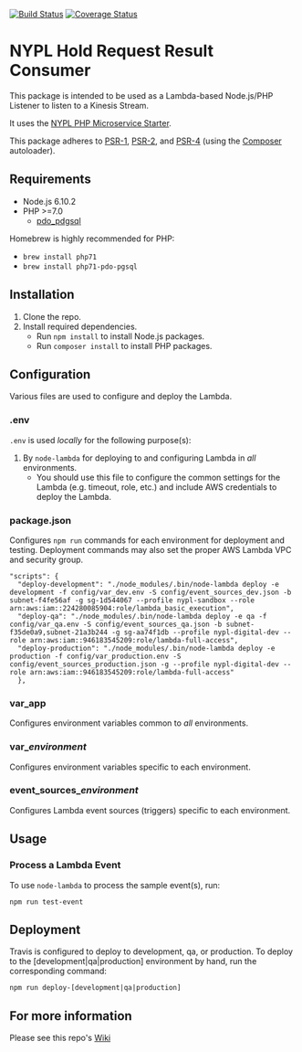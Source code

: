 [![Build Status](https://travis-ci.org/NYPL/hold-request-result-consumer.svg?branch=master)](https://travis-ci.org/NYPL/hold-request-result-consumer)
[![Coverage Status](https://coveralls.io/repos/github/NYPL/hold-request-result-consumer/badge.svg?branch=master)](https://coveralls.io/github/NYPL/hold-request-result-consumer?branch=master)

# NYPL Hold Request Result Consumer

This package is intended to be used as a Lambda-based Node.js/PHP Listener to listen to a Kinesis Stream.

It uses the
[NYPL PHP Microservice Starter](https://github.com/NYPL/php-microservice-starter).

This package adheres to [PSR-1](http://www.php-fig.org/psr/psr-1/),
[PSR-2](http://www.php-fig.org/psr/psr-2/), and [PSR-4](http://www.php-fig.org/psr/psr-4/)
(using the [Composer](https://getcomposer.org/) autoloader).

## Requirements

* Node.js 6.10.2
* PHP >=7.0
  * [pdo_pdgsql](http://php.net/manual/en/ref.pdo-pgsql.php)

Homebrew is highly recommended for PHP:
  * `brew install php71`
  * `brew install php71-pdo-pgsql`


## Installation

1. Clone the repo.
2. Install required dependencies.
   * Run `npm install` to install Node.js packages.
   * Run `composer install` to install PHP packages.

## Configuration

Various files are used to configure and deploy the Lambda.

### .env

`.env` is used *locally* for the following purpose(s):

1. By `node-lambda` for deploying to and configuring Lambda in *all* environments.
   * You should use this file to configure the common settings for the Lambda
   (e.g. timeout, role, etc.) and include AWS credentials to deploy the Lambda.

### package.json

Configures `npm run` commands for each environment for deployment and testing. Deployment commands may also set the proper AWS Lambda VPC and security group.

~~~~
"scripts": {
  "deploy-development": "./node_modules/.bin/node-lambda deploy -e development -f config/var_dev.env -S config/event_sources_dev.json -b subnet-f4fe56af -g sg-1d544067 --profile nypl-sandbox --role arn:aws:iam::224280085904:role/lambda_basic_execution",
  "deploy-qa": "./node_modules/.bin/node-lambda deploy -e qa -f config/var_qa.env -S config/event_sources_qa.json -b subnet-f35de0a9,subnet-21a3b244 -g sg-aa74f1db --profile nypl-digital-dev --role arn:aws:iam::946183545209:role/lambda-full-access",
  "deploy-production": "./node_modules/.bin/node-lambda deploy -e production -f config/var_production.env -S config/event_sources_production.json -g --profile nypl-digital-dev --role arn:aws:iam::946183545209:role/lambda-full-access"
  },
~~~~

### var_app

Configures environment variables common to *all* environments.

### var_*environment*

Configures environment variables specific to each environment.

### event_sources_*environment*

Configures Lambda event sources (triggers) specific to each environment.

## Usage

### Process a Lambda Event

To use `node-lambda` to process the sample event(s), run:

~~~~
npm run test-event
~~~~


## Deployment

Travis is configured to deploy to development, qa, or production.
To deploy to the [development|qa|production] environment by hand, run the corresponding command:

~~~~
npm run deploy-[development|qa|production]
~~~~

## For more information
Please see this repo's [Wiki](https://github.com/NYPL/hold-request-result-consumer/wiki)
